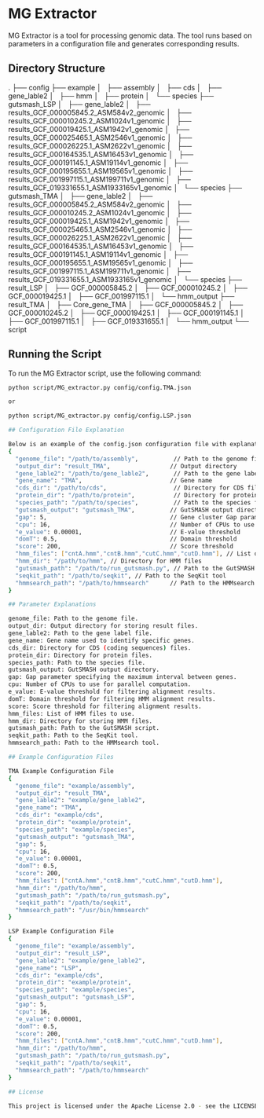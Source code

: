# MG Extractor

MG Extractor is a tool for processing genomic data. The tool runs based on parameters in a configuration file and generates corresponding results.

## Directory Structure
.
├── config
├── example
│   ├── assembly
│   ├── cds
│   ├── gene_lable2
│   ├── hmm
│   ├── protein
│   └── species
├── gutsmash_LSP
│   ├── gene_lable2
│   ├── results_GCF_000005845.2_ASM584v2_genomic
│   ├── results_GCF_000010245.2_ASM1024v1_genomic
│   ├── results_GCF_000019425.1_ASM1942v1_genomic
│   ├── results_GCF_000025465.1_ASM2546v1_genomic
│   ├── results_GCF_000026225.1_ASM2622v1_genomic
│   ├── results_GCF_000164535.1_ASM16453v1_genomic
│   ├── results_GCF_000191145.1_ASM19114v1_genomic
│   ├── results_GCF_000195655.1_ASM19565v1_genomic
│   ├── results_GCF_001997115.1_ASM199711v1_genomic
│   ├── results_GCF_019331655.1_ASM1933165v1_genomic
│   └── species
├── gutsmash_TMA
│   ├── gene_lable2
│   ├── results_GCF_000005845.2_ASM584v2_genomic
│   ├── results_GCF_000010245.2_ASM1024v1_genomic
│   ├── results_GCF_000019425.1_ASM1942v1_genomic
│   ├── results_GCF_000025465.1_ASM2546v1_genomic
│   ├── results_GCF_000026225.1_ASM2622v1_genomic
│   ├── results_GCF_000164535.1_ASM16453v1_genomic
│   ├── results_GCF_000191145.1_ASM19114v1_genomic
│   ├── results_GCF_000195655.1_ASM19565v1_genomic
│   ├── results_GCF_001997115.1_ASM199711v1_genomic
│   ├── results_GCF_019331655.1_ASM1933165v1_genomic
│   └── species
├── result_LSP
│   ├── GCF_000005845.2
│   ├── GCF_000010245.2
│   ├── GCF_000019425.1
│   ├── GCF_001997115.1
│   └── hmm_output
├── result_TMA
│   ├── Core_gene_TMA
│   ├── GCF_000005845.2
│   ├── GCF_000010245.2
│   ├── GCF_000019425.1
│   ├── GCF_000191145.1
│   ├── GCF_001997115.1
│   ├── GCF_019331655.1
│   └── hmm_output
└── script

## Running the Script

To run the MG Extractor script, use the following command:

```sh
python script/MG_extractor.py config/config.TMA.json

or

python script/MG_extractor.py config/config.LSP.json

## Configuration File Explanation

Below is an example of the config.json configuration file with explanations for each parameter:
{
  "genome_file": "/path/to/assembly",          // Path to the genome file
  "output_dir": "result_TMA",                 // Output directory
  "gene_lable2": "/path/to/gene_lable2",       // Path to the gene label file
  "gene_name": "TMA",                         // Gene name
  "cds_dir": "/path/to/cds",                   // Directory for CDS files
  "protein_dir": "/path/to/protein",           // Directory for protein files
  "species_path": "/path/to/species",          // Path to the species file
  "gutsmash_output": "gutsmash_TMA",          // GutSMASH output directory
  "gap": 5,                                   // Gene cluster Gap parameter
  "cpu": 16,                                  // Number of CPUs to use
  "e_value": 0.00001,                         // E-value threshold
  "domT": 0.5,                                // Domain threshold
  "score": 200,                               // Score threshold
  "hmm_files": ["cntA.hmm","cntB.hmm","cutC.hmm","cutD.hmm"], // List of HMM files
  "hmm_dir": "/path/to/hmm", // Directory for HMM files
  "gutsmash_path": "/path/to/run_gutsmash.py", // Path to the GutSMASH script
  "seqkit_path": "/path/to/seqkit", // Path to the SeqKit tool
  "hmmsearch_path": "/path/to/hmmsearch"      // Path to the HMMsearch tool
}

## Parameter Explanations

genome_file: Path to the genome file.
output_dir: Output directory for storing result files.
gene_lable2: Path to the gene label file.
gene_name: Gene name used to identify specific genes.
cds_dir: Directory for CDS (coding sequences) files.
protein_dir: Directory for protein files.
species_path: Path to the species file.
gutsmash_output: GutSMASH output directory.
gap: Gap parameter specifying the maximum interval between genes.
cpu: Number of CPUs to use for parallel computation.
e_value: E-value threshold for filtering alignment results.
domT: Domain threshold for filtering HMM alignment results.
score: Score threshold for filtering alignment results.
hmm_files: List of HMM files to use.
hmm_dir: Directory for storing HMM files.
gutsmash_path: Path to the GutSMASH script.
seqkit_path: Path to the SeqKit tool.
hmmsearch_path: Path to the HMMsearch tool.

## Example Configuration Files

TMA Example Configuration File
{
  "genome_file": "example/assembly",
  "output_dir": "result_TMA",
  "gene_lable2": "example/gene_lable2",
  "gene_name": "TMA",
  "cds_dir": "example/cds",
  "protein_dir": "example/protein",
  "species_path": "example/species",
  "gutsmash_output": "gutsmash_TMA",
  "gap": 5,
  "cpu": 16,
  "e_value": 0.00001,
  "domT": 0.5,
  "score": 200,
  "hmm_files": ["cntA.hmm","cntB.hmm","cutC.hmm","cutD.hmm"],
  "hmm_dir": "/path/to/hmm",
  "gutsmash_path": "/path/to/run_gutsmash.py",
  "seqkit_path": "/path/to/seqkit",
  "hmmsearch_path": "/usr/bin/hmmsearch"
}

LSP Example Configuration File
{
  "genome_file": "example/assembly",
  "output_dir": "result_LSP",
  "gene_lable2": "example/gene_lable2",
  "gene_name": "LSP",
  "cds_dir": "example/cds",
  "protein_dir": "example/protein",
  "species_path": "example/species",
  "gutsmash_output": "gutsmash_LSP",
  "gap": 5,
  "cpu": 16,
  "e_value": 0.00001,
  "domT": 0.5,
  "score": 200,
  "hmm_files": ["cntA.hmm","cntB.hmm","cutC.hmm","cutD.hmm"],
  "hmm_dir": "/path/to/hmm",
  "gutsmash_path": "/path/to/run_gutsmash.py",
  "seqkit_path": "/path/to/seqkit",
  "hmmsearch_path": "/path/to/hmmsearch"
}

## License

This project is licensed under the Apache License 2.0 - see the LICENSE file for details.

